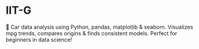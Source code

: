 # IIT-G
🚗 Car data analysis using Python, pandas, matplotlib &amp; seaborn. Visualizes mpg trends, compares origins &amp; finds consistent models. Perfect for beginners in data science!
